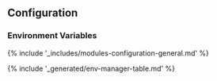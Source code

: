 ## Configuration

### Environment Variables

{% include '_includes/modules-configuration-general.md' %}

{% include '_generated/env-manager-table.md' %}